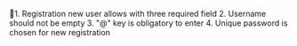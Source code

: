 1. Registration new user allows with three required field
2. Username should not be empty
3. "@" key is obligatory to enter
4. Unique password is chosen for new registration
